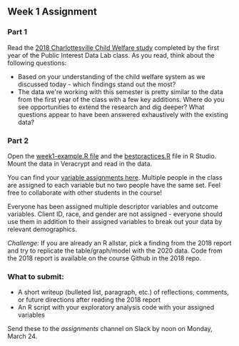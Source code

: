 ## Week 1 Assignment

### Part 1

Read the [2018 Charlottesville Child Welfare study](https://libraopen.lib.virginia.edu/public_view/7s75dc423) completed by the first year of the Public Interest Data Lab class. As you read, think about the following questions: 

* Based on your understanding of the child welfare system as we discussed today - which findings stand out the most? 
* The data we're working with this semester is pretty similar to the data from the first year of the class with a few key additions. Where do you see opportunities to extend the research and dig deeper? What questions appear to have been answered exhaustively with the existing data?


### Part 2 

Open the [week1-example.R file]() and the [bestpractices.R]() file in R Studio. Mount the data in Veracrypt and read in the data. 

You can find your [variable assignments here](https://docs.google.com/spreadsheets/d/1pOKLV4lXYs4Dyx3Gft959NhwY0FjkmN94rbZLMsI7Zc/edit?usp=sharing). Multiple people in the class are assigned to each variable but no two people have the same set. Feel free to collaborate with other students in the course!

Everyone has been assigned multiple descriptor variables and outcome variables. Client ID, race, and gender are not assigned - everyone should use them in addition to their assigned variables to break out your data by relevant demographics. 

*Challenge:* If you are already an R allstar, pick a finding from the 2018 report and try to replicate the table/graph/model with the 2020 data. Code from the 2018 report is available on the course Github in the 2018 repo. 


### What to submit: 

* A short writeup (bulleted list, paragraph, etc.) of reflections, comments, or future directions after reading the 2018 report
* An R script with your exploratory analysis code with your assigned variables 

Send these to the *assignments* channel on Slack by noon on Monday, March 24.


